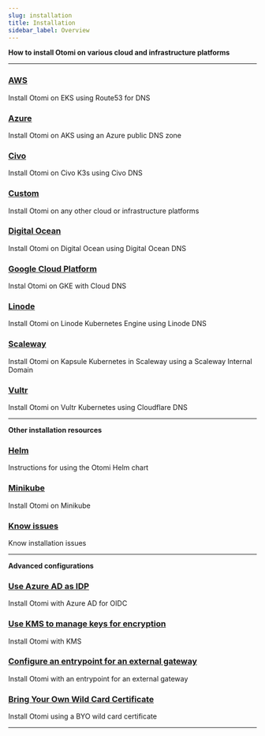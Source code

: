 ```yaml
---
slug: installation
title: Installation
sidebar_label: Overview
---
```


**How to install Otomi on various cloud and infrastructure platforms**

---

### [AWS](installation/aws.md)
Install Otomi on EKS using Route53 for DNS

### [Azure](installation/azure.md)
Install Otomi on AKS using an Azure public DNS zone

### [Civo](installation/civo.md)
Install Otomi on Civo K3s using Civo DNS

### [Custom](installation/custom.md)
Install Otomi on any other cloud or infrastructure platforms

### [Digital Ocean](installation/digitalocean.md)
Install Otomi on Digital Ocean using Digital Ocean DNS

### [Google Cloud Platform](installation/gcp.md)
Instal Otomi on GKE with Cloud DNS

### [Linode](installation/linode.md)
Install Otomi on Linode Kubernetes Engine using Linode DNS

### [Scaleway](installation/scaleway.md)
Install Otomi on Kapsule Kubernetes in Scaleway using a Scaleway Internal Domain

### [Vultr](installation/vultr.md)
Install Otomi on Vultr Kubernetes using Cloudflare DNS

---

**Other installation resources**

### [Helm](installation/helm.md)
Instructions for using the Otomi Helm chart

### [Minikube](installation/minikube.md)
Install Otomi on Minikube

### [Know issues](installation/known-issues.md)
Know installation issues

---

**Advanced configurations**

### [Use Azure AD as IDP](installation/oidc.md)
Install Otomi with Azure AD for OIDC

### [Use KMS to manage keys for encryption](installation/kms.md)
Install Otomi with KMS

### [Configure an entrypoint for an external gateway](installation/entrypoint.md)
Install Otomi with an entrypoint for an external gateway

### [Bring Your Own Wild Card Certificate](installation/byo-wildcard.md)
Install Otomi using a BYO wild card certificate

---
